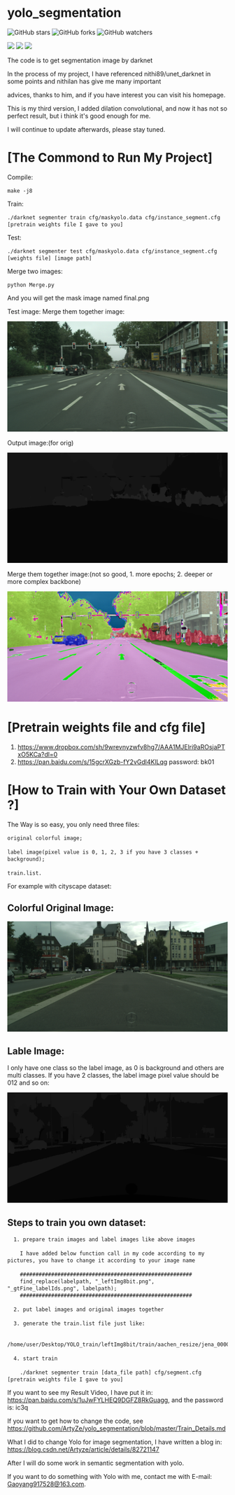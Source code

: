 # yolo_segmentation
![GitHub stars](https://img.shields.io/github/stars/ArtyZe/yolo_segmentation) ![GitHub forks](https://img.shields.io/github/forks/ArtyZe/yolo_segmentation)  ![GitHub watchers](https://img.shields.io/github/watchers/ArtyZe/yolo_segmentation)


![](https://img.shields.io/badge/LinuxCPU-Pass-brightgreen.svg?style=plastic) ![](https://img.shields.io/badge/LinuxGPU-Pass-brightgreen.svg?style=plastic) ![](https://img.shields.io/badge/WindowsCPU-Pass-brightgreen.svg?style=plastic)

The code is to get segmentation image by darknet

In the process of my project, I have referenced nithi89/unet_darknet in some points and nithilan has give me many important  

advices, thanks to him, and if you have interest you can visit his homepage.

This is my third version, I added dilation convolutional, and now it has not so perfect result, but i think it's good enough for me. 

I will continue to update afterwards, please stay tuned.

[The Commond to Run My Project]
=========
Compile: 

	make -j8

Train: 

	./darknet segmenter train cfg/maskyolo.data cfg/instance_segment.cfg [pretrain weights file I gave to you] 

Test:

	./darknet segmenter test cfg/maskyolo.data cfg/instance_segment.cfg [weights file] [image path]

Merge two images:

	python Merge.py
	
And you will get the mask image named final.png

Test image:
Merge them together image:
<center class="half">
    <img src="https://github.com/ArtyZe/yolo_segmentation/blob/master/result/orig.png">
    <!-- <img src="https://github.com/ArtyZe/yolo_segmentation/blob/master/result/orig1.png"> -->
</center>

Output image:(for orig)<center class="half">
    <img src="https://github.com/ArtyZe/yolo_segmentation/blob/master/result/output.png">
    <!-- <img src="https://github.com/ArtyZe/yolo_segmentation/blob/master/result/output1.png"> -->
</center>

Merge them together image:(not so good, 1. more epochs; 2. deeper or more complex backbone)
<center class="half">
    <img src="https://github.com/ArtyZe/yolo_segmentation/blob/master/result/final.png">
    <!-- <img src="https://github.com/ArtyZe/yolo_segmentation/blob/master/result/final1.png"> -->
</center>

[Pretrain weights file and cfg file]  
========  
1. https://www.dropbox.com/sh/9wrevnyzwfv8hg7/AAA1MJElri9aROsjaPTxO5KCa?dl=0
2. https://pan.baidu.com/s/15gcrXGzb-fY2vGdl4KlLqg
   password: bk01
   
[How to Train with Your Own Dataset ?]  
========  

The Way is so easy, you only need three files:  
 
	original colorful image;  
	
	label image(pixel value is 0, 1, 2, 3 if you have 3 classes + background);  
	
	train.list.

For example with cityscape dataset:

Colorful Original Image:  
------------
![Image text](https://github.com/ArtyZe/yolo_segmentation/blob/master/data/aachen_000001_000019_leftImg8bit.png)

Lable Image:
---------
I only have one class so the label image, as 0 is background and others are multi classes. If you have 2 classes, the label image pixel value should be 012 and so on:  

![Image text](https://github.com/ArtyZe/yolo_segmentation/blob/master/data/aachen_000001_000019_gtFine_labelIds.png)

Steps to train you own dataset:  
-----------------  

      1. prepare train images and label images like above images  
	  
	    I have added below function call in my code according to my pictures, you have to change it according to your image name  
		 
	    #######################################################
	    find_replace(labelpath, "_leftImg8bit.png", "_gtFine_labelIds.png", labelpath); 
	    #######################################################
		  
      2. put label images and original images together
      
      3. generate the train.list file just like:  
	  
	    /home/user/Desktop/YOLO_train/leftImg8bit/train/aachen_resize/jena_000012_000019_leftImg8bit.png
	
	  4. start train
	  
	    ./darknet segmenter train [data_file path] cfg/segment.cfg [pretrain weights file I gave to you]  
	
If you want to see my Result Video, I have put it in: https://pan.baidu.com/s/1uJwFYLHEQ9DGFZ8RkGuagg, and the password is: ic3q

If you want to get how to change the code, see https://github.com/ArtyZe/yolo_segmentation/blob/master/Train_Details.md     

What I did to change Yolo for image segmentation, I have written a blog in: https://blog.csdn.net/Artyze/article/details/82721147

After I will do some work in semantic segmentation with yolo.

If you want to do something with Yolo with me, contact me with E-mail: Gaoyang917528@163.com.
  
